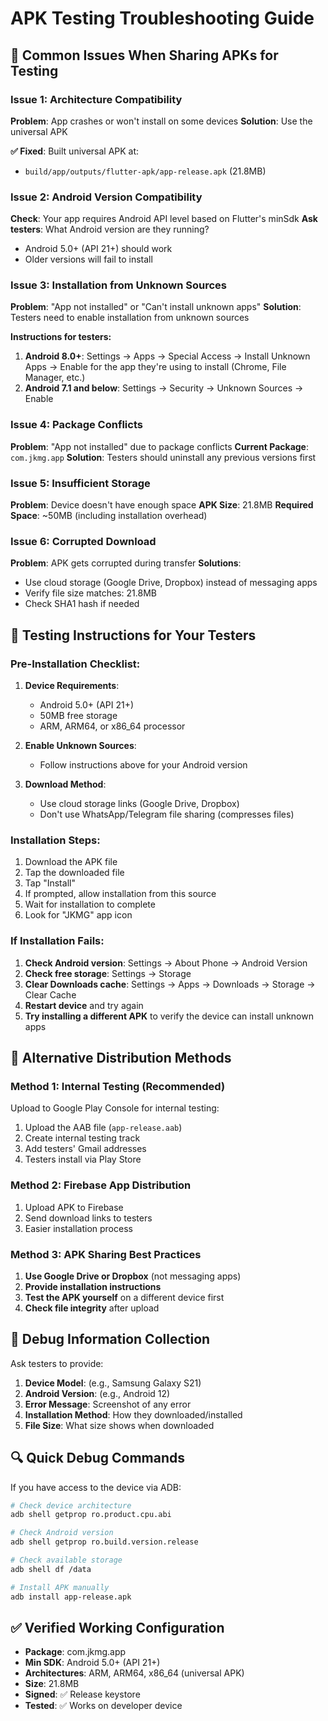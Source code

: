 # APK Testing Troubleshooting Guide

## 🐛 Common Issues When Sharing APKs for Testing

### Issue 1: Architecture Compatibility
**Problem**: App crashes or won't install on some devices
**Solution**: Use the universal APK

**✅ Fixed**: Built universal APK at:
- `build/app/outputs/flutter-apk/app-release.apk` (21.8MB)

### Issue 2: Android Version Compatibility  
**Check**: Your app requires Android API level based on Flutter's minSdk
**Ask testers**: What Android version are they running?
- Android 5.0+ (API 21+) should work
- Older versions will fail to install

### Issue 3: Installation from Unknown Sources
**Problem**: "App not installed" or "Can't install unknown apps"
**Solution**: Testers need to enable installation from unknown sources

**Instructions for testers:**
1. **Android 8.0+**: Settings → Apps → Special Access → Install Unknown Apps → Enable for the app they're using to install (Chrome, File Manager, etc.)
2. **Android 7.1 and below**: Settings → Security → Unknown Sources → Enable

### Issue 4: Package Conflicts
**Problem**: "App not installed" due to package conflicts
**Current Package**: `com.jkmg.app`
**Solution**: Testers should uninstall any previous versions first

### Issue 5: Insufficient Storage
**Problem**: Device doesn't have enough space
**APK Size**: 21.8MB
**Required Space**: ~50MB (including installation overhead)

### Issue 6: Corrupted Download
**Problem**: APK gets corrupted during transfer
**Solutions**:
- Use cloud storage (Google Drive, Dropbox) instead of messaging apps
- Verify file size matches: 21.8MB
- Check SHA1 hash if needed

## 🧪 Testing Instructions for Your Testers

### Pre-Installation Checklist:
1. **Device Requirements**:
   - Android 5.0+ (API 21+)
   - 50MB free storage
   - ARM, ARM64, or x86_64 processor

2. **Enable Unknown Sources**:
   - Follow instructions above for your Android version

3. **Download Method**:
   - Use cloud storage links (Google Drive, Dropbox)
   - Don't use WhatsApp/Telegram file sharing (compresses files)

### Installation Steps:
1. Download the APK file
2. Tap the downloaded file
3. Tap "Install" 
4. If prompted, allow installation from this source
5. Wait for installation to complete
6. Look for "JKMG" app icon

### If Installation Fails:
1. **Check Android version**: Settings → About Phone → Android Version
2. **Check free storage**: Settings → Storage
3. **Clear Downloads cache**: Settings → Apps → Downloads → Storage → Clear Cache
4. **Restart device** and try again
5. **Try installing a different APK** to verify the device can install unknown apps

## 🔧 Alternative Distribution Methods

### Method 1: Internal Testing (Recommended)
Upload to Google Play Console for internal testing:
1. Upload the AAB file (`app-release.aab`)
2. Create internal testing track
3. Add testers' Gmail addresses
4. Testers install via Play Store

### Method 2: Firebase App Distribution
1. Upload APK to Firebase
2. Send download links to testers
3. Easier installation process

### Method 3: APK Sharing Best Practices
1. **Use Google Drive or Dropbox** (not messaging apps)
2. **Provide installation instructions**
3. **Test the APK yourself** on a different device first
4. **Check file integrity** after upload

## 📱 Debug Information Collection

Ask testers to provide:
1. **Device Model**: (e.g., Samsung Galaxy S21)
2. **Android Version**: (e.g., Android 12)
3. **Error Message**: Screenshot of any error
4. **Installation Method**: How they downloaded/installed
5. **File Size**: What size shows when downloaded

## 🔍 Quick Debug Commands

If you have access to the device via ADB:
```bash
# Check device architecture
adb shell getprop ro.product.cpu.abi

# Check Android version  
adb shell getprop ro.build.version.release

# Check available storage
adb shell df /data

# Install APK manually
adb install app-release.apk
```

## ✅ Verified Working Configuration
- **Package**: com.jkmg.app
- **Min SDK**: Android 5.0+ (API 21+)
- **Architectures**: ARM, ARM64, x86_64 (universal APK)
- **Size**: 21.8MB
- **Signed**: ✅ Release keystore
- **Tested**: ✅ Works on developer device